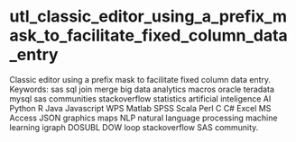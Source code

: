 # utl_classic_editor_using_a_prefix_mask_to_facilitate_fixed_column_data_entry
Classic editor using a prefix mask to facilitate fixed column data entry.   Keywords: sas sql join merge big data analytics macros oracle teradata mysql sas communities stackoverflow statistics artificial inteligence AI Python R Java Javascript WPS Matlab SPSS Scala Perl C C# Excel MS Access JSON graphics maps NLP natural language processing machine learning igraph DOSUBL DOW loop stackoverflow SAS community.
